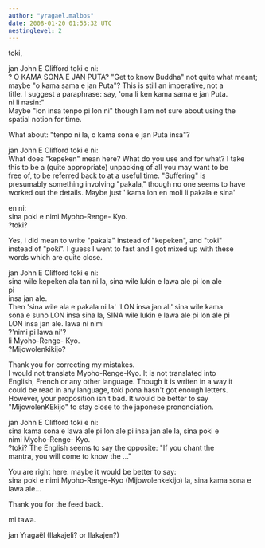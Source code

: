 ```yaml
---
author: "yragael.malbos"
date: 2008-01-20 01:53:32 UTC
nestinglevel: 2
---
```

toki,  
  
jan John E Clifford toki e ni:  
? O KAMA SONA E JAN PUTA? "Get to know Buddha" not quite what meant;  
maybe "o kama sama e jan Puta"? This is still an imperative, not a  
title. I suggest a paraphrase: say, 'ona li ken kama sama e jan Puta.  
ni li nasin:"  
Maybe "lon insa tenpo pi lon ni" though I am not sure about using the  
spatial notion for time.  
  
What about: "tenpo ni la, o kama sona e jan Puta insa"?  
  
jan John E Clifford toki e ni:  
What does "kepeken" mean here? What do you use and for what? I take  
this to be a (quite appropriate) unpacking of all you may want to be  
free of, to be referred back to at a useful time. "Suffering" is  
presumably something involving "pakala," though no one seems to have  
worked out the details. Maybe just ' kama lon en moli li pakala e sina'  
  
en ni:  
sina poki e nimi Myoho-Renge- Kyo.  
?toki?  
  
Yes, I did mean to write "pakala" instead of "kepeken", and "toki"  
instead of "poki". I guess I went to fast and I got mixed up with these  
words which are quite close.  
  
  
jan John E Clifford toki e ni:  
sina wile kepeken ala tan ni la, sina wile lukin e lawa ale pi lon ale  
pi  
insa jan ale.  
Then 'sina wile ala e pakala ni la' 'LON insa jan ali' sina wile kama  
sona e suno LON insa sina la, SINA wile lukin e lawa ale pi lon ale pi  
LON insa jan ale. lawa ni nimi  
?'nimi pi lawa ni'?  
li Myoho-Renge- Kyo.  
?Mijowolenkikijo?  
  
Thank you for correcting my mistakes.  
I would not translate Myoho-Renge-Kyo. It is not translated into  
English, French or any other language. Though it is writen in a way it  
could be read in any language, toki pona hasn't got enough letters.  
However, your proposition isn't bad. It would be better to say  
"MijowolenKEkijo" to stay close to the japonese prononciation.  
  
  
jan John E Clifford toki e ni:  
sina kama sona e lawa ale pi lon ale pi insa jan ale la, sina poki e  
nimi Myoho-Renge- Kyo.  
?toki? The English seems to say the opposite: "If you chant the  
mantra, you will come to know the ..."  
  
You are right here. maybe it would be better to say:  
sina poki e nimi Myoho-Renge-Kyo (Mijowolenkekijo) la, sina kama sona e  
lawa ale...  
  
Thank you for the feed back.  
  
mi tawa.  
  
jan Yragaël (Ilakajeli? or Ilakajen?)